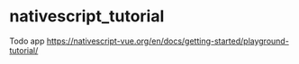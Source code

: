 # nativescript_tutorial
Todo app
https://nativescript-vue.org/en/docs/getting-started/playground-tutorial/
